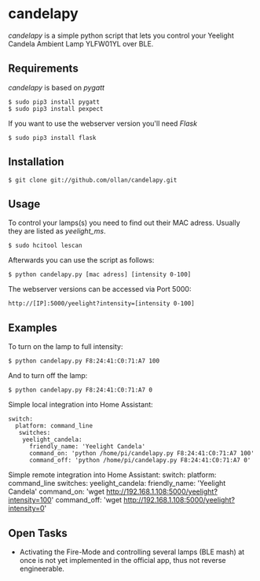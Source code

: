 # candelapy
*candelapy* is a simple python script that lets you control your Yeelight Candela Ambient Lamp YLFW01YL over BLE.

Requirements
------------

*candelapy* is based on *pygatt*

    $ sudo pip3 install pygatt
    $ sudo pip3 install pexpect
    
If you want to use the webserver version you'll need *Flask*

    $ sudo pip3 install flask
    
Installation
------------

    $ git clone git://github.com/ollan/candelapy.git
    
Usage
-----

To control your lamps(s) you need to find out their MAC adress. Usually they are listed as *yeelight_ms*.

    $ sudo hcitool lescan

Afterwards you can use the script as follows:

    $ python candelapy.py [mac adress] [intensity 0-100]
    
The webserver versions can be accessed via Port 5000:

    http://[IP]:5000/yeelight?intensity=[intensity 0-100]
    
Examples
--------

To turn on the lamp to full intensity:

    $ python candelapy.py F8:24:41:C0:71:A7 100
    
And to turn off the lamp:

    $ python candelapy.py F8:24:41:C0:71:A7 0
    
Simple local integration into Home Assistant:

    switch:
      platform: command_line
       switches:
        yeelight_candela:
          friendly_name: 'Yeelight Candela'
          command_on: 'python /home/pi/candelapy.py F8:24:41:C0:71:A7 100'
          command_off: 'python /home/pi/candelapy.py F8:24:41:C0:71:A7 0'
          
Simple remote integration into Home Assistant:
    switch:
      platform: command_line
      switches:
        yeelight_candela:
          friendly_name: 'Yeelight Candela'
          command_on: 'wget http://192.168.1.108:5000/yeelight?intensity=100'
          command_off: 'wget http://192.168.1.108:5000/yeelight?intensity=0'

Open Tasks
----------
- Activating the Fire-Mode and controlling several lamps (BLE mash) at once is not yet implemented in the official app, thus not reverse engineerable.
